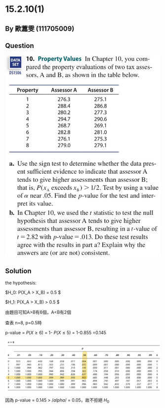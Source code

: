 # 15.2.10(1)
## By 歐䕒雯 (111705009)

## Question
![image](https://github.com/HWTeng-Course/202402-Statistics/blob/main/Images/15.2.10.jpg)


## Solution

the hypothesis:

$H_0: P(X_A > X_B) = 0.5 $

$H_1: P(X_A > X_B) > 0.5 $

由題目可知A>B有6個，A<B有2個



查表 n=8, p=0.5時 

p-value = $P(X \geq 6)$ = 1- $P(X \leq 5)$ = 1-0.855 =0.145

![image](https://github.com/HWTeng-Course/202402-Statistics/blob/main/Images/0520.jpg)

因為 p-value = 0.145 > $/alpha/$ = 0.05，故不拒絕 $H_0$
